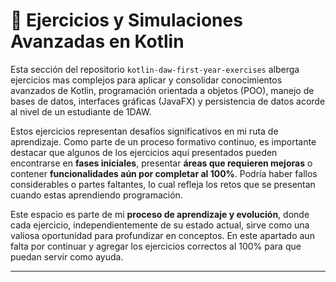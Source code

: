 # 🚀 Ejercicios y Simulaciones Avanzadas en Kotlin

Esta sección del repositorio `kotlin-daw-first-year-exercises` alberga ejercicios mas complejos para aplicar y consolidar conocimientos avanzados de Kotlin, programación orientada a objetos (POO), manejo de bases de datos, interfaces gráficas (JavaFX) y persistencia de datos acorde al nivel de un estudiante de 1DAW.

Estos ejercicios representan desafíos significativos en mi ruta de aprendizaje. Como parte de un proceso formativo continuo, es importante destacar que algunos de los ejercicios aquí presentados pueden encontrarse en **fases iniciales**, presentar **áreas que requieren mejoras** o contener **funcionalidades aún por completar al 100%**. Podría haber fallos considerables o partes faltantes, lo cual refleja los retos que se presentan cuando estas aprendiendo programación.

Este espacio es parte de mi **proceso de aprendizaje y evolución**, donde cada ejercicio, independientemente de su estado actual, sirve como una valiosa oportunidad para profundizar en conceptos. En este apartado aun falta por continuar y agregar los ejercicios correctos al 100% para que puedan servir como ayuda.




---